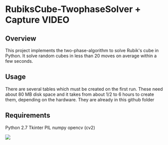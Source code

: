 # RubiksCube-TwophaseSolver + Capture VIDEO

## Overview 
This project implements the two-phase-algorithm to solve Rubik's cube in Python. 
It solve random cubes in less than 20 moves on average within a few seconds.

## Usage
There are several tables which must be created on the first run. 
These need about 80 MB disk space and it takes from about 1/2 to 6 hours to create them, depending on the hardware.
They are already in  this github folder 

## Requirements
Python 2.7 
Tkinter
PIL
numpy
opencv (cv2)

![](gui_client.jpg "")
